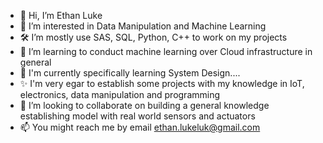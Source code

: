 - 👋 Hi, I’m Ethan Luke
- 👀 I’m interested in Data Manipulation and Machine Learning
- 🛠  I’m mostly use SAS, SQL, Python, C++ to work on my projects
- 🌱 I’m learning to conduct machine learning over Cloud infrastructure in general
- 🔬 I'm currently specifically learning System Design....
- ✨ I'm very egar to establish some projects with my knowledge in IoT, electronics, data manipulation and programming
- 💞️ I’m looking to collaborate on building a general knowledge establishing model with real world sensors and actuators 
- 📫 You might reach me by email ethan.lukeluk@gmail.com

<!---
ethan-luke/ethan-luke is a ✨ special ✨ repository because its `README.md` (this file) appears on your GitHub profile.
You can click the Preview link to take a look at your changes.
--->
